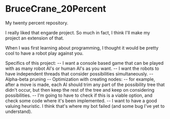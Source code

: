 BruceCrane_20Percent
====================

My twenty percent repository.

I really liked that engarde project. So much in fact, I think I'll make my project an extension of that.

When I was first learning about programming, I thought it would be pretty cool to have a robot play against you.


Specifics of this project:
  -- I want a console based game that can be played with as many robot AI's or human AI's as you want.
  -- I want the robots to have independent threads that consider possibilities simultaneously.
  -- Alpha-beta pruning
  -- Optimization with creating nodes:
      -- for example, after a move is made, each AI should trim any part of the possibility tree that didn't occur,
         but then keep the rest of the tree and keep on considering possibilities. 
        -- I'm going to have to check if this is a viable option, and check some code where it's been implemented.
  -- I want to have a good valuing heuristic. I think that's where my bot failed (and some bug I've yet to understand).
